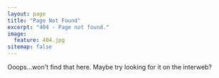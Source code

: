 ```yaml
---
layout: page
title: "Page Not Found"
excerpt: "404 - Page not found."
image:
  feature: 404.jpg
sitemap: false
---  
```


Ooops...won't find that here. Maybe try looking for it on the interweb?

<script type="text/javascript">
  var GOOG_FIXURL_LANG = 'en';
  var GOOG_FIXURL_SITE = '{{ site.url }}'
</script>
<script type="text/javascript"
  src="http://linkhelp.clients.google.com/tbproxy/lh/wm/fixurl.js">
</script>